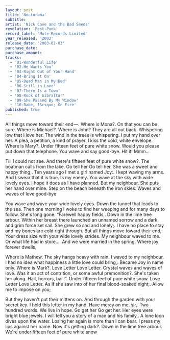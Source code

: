 ```yaml
---
layout: post
title: 'Nocturama'
subtitle: 
artist: 'Nick Cave and the Bad Seeds'
revolution: 'Post-Punk'
record_label: 'Mute Records Limited'
year_released: '2003'
release_date: '2003-02-03'
purchase_date: 
purchase_amount: 
tracks:
  - '01-Wonderful Life'
  - '02-He Wants You'
  - '03-Right Out of Your Hand'
  - '04-Bring It On'
  - '05-Dead Man in My Bed'
  - '06-Still in Love'
  - '07-There Is a Town'
  - '08-Rock of Gibraltar'
  - '09-She Passed By My Window'
  - '10-Babe, I&rsquo; On Fire'
published: true
---
```


All things move toward their end —. Where is Mona?. On that you can be sure. Where is Michael?. Where is John? They are all out back. Whispering low that I love her. The wind in the trees is whispering. I put my hand over her. A plea, a petition, a kind of prayer. I kiss the cold, white envelope. Where is Mary?. Under fifteen feet of pure white snow. Would you please put down that telephone. You wave and say good-bye. Hit it! Mmm...

Till I could not see. And there's fifteen feet of pure white snow?. The boatman calls from the lake. Go tell her Go tell her. She was a sweet and happy thing;. Ten years ago I met a girl named Joy:. I kept waving my arms. And I swear that it is true. Is my enemy. You wave at the sky with wide lovely eyes. I hope it does as I have planned. But my neighbour. She puts her hand over mine. Step on the beach beneath the iron skies. Waves and waves of love good-bye

You wave and wave your wide lovely eyes. Down the tunnel that leads to the sea. Then one morning I woke to find her weeping and for many days to follow. She's long gone. “Farewell happy fields,. Down in the lime tree arbour. Within her breast there launched an unnamed sorrow and a dark and grim force set sail. She grew so sad and lonely;. I have no place to stay and my bones are cold right through. But all things move toward their end,. Your dress size with your wide lovely strides. My neighbour waved to me. Or what life had in store.... And we were married in the spring. Where joy forever dwells,

Where is Mathew. The sky hangs heavy with rain. I waved to my neighbour. I had no idea what happiness a little love could bring,. Became Joy in name only. Where is Mark?. Love Letter Love Letter. Crystal waves and waves of love. Was it an act of contrition, or some awful premonition?. She's taken her along. Hail, horrors, hail!”. Under fifteen feet of pure white snow. Love Letter Love Letter. As if she saw into of her final blood-soaked night;. Allow me to impose on you;

But they haven't put their mittens on. And through the garden with your secret key. I hold this letter in my hand. Have mercy on me, sir,. Two hundred words. We live in hope. Go get her Go get her. Her eyes were bright blue jewels. I will tell you a story of a man and his family,. A lone loon dives upon the water. Losing her again is more than I can bear. I press my lips against her name. Now it's getting dark?. Down in the lime tree arbour. We're under fifteen feet of pure white snow